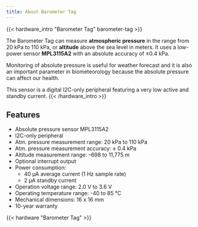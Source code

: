```yaml
---
title: About Barometer Tag
---
```


{{< hardware_intro "Barometer Tag" barometer-tag >}}

The Barometer Tag can measure **atmospheric pressure** in the range from 20 kPa to 110 kPa, or **altitude** above the sea level in meters. It uses a low-power sensor **MPL3115A2** with an absolute accuracy of ±0.4 kPa.

Monitoring of absolute pressure is useful for weather forecast and it is also an important parameter in biometeorology because the absolute pressure can affect our health.

This sensor is a digital I2C-only peripheral featuring a very low active and standby current.
{{< /hardware_intro >}}

## Features

* Absolute pressure sensor MPL3115A2
* I2C-only peripheral
* Atm. pressure measurement range: 20 kPa to 110 kPa
* Atm. pressure measurement accuracy: ± 0.4 kPa
* Altitude measurement range: –698 to 11,775 m
* Optional interrupt output
* Power consumption:
    * 40 µA average current (1 Hz sample rate)
    * 2 µA standby current
* Operation voltage range: 2.0 V to 3.6 V
* Operating temperature range: -40 to 85 °C
* Mechanical dimensions: 16 x 16 mm
* 10-year warranty

{{< hardware "Barometer Tag" >}}
